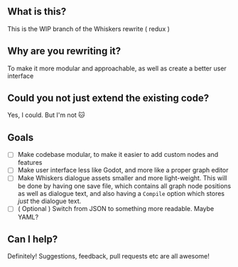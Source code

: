 ## What is this?
This is the WIP branch of the Whiskers rewrite ( redux )

## Why are you rewriting it?
To make it more modular and approachable, as well as create a better user interface

## Could you not just extend the existing code?
Yes, I could. But I'm not :cat:

## Goals
- [ ] Make codebase modular, to make it easier to add custom nodes and features
- [ ] Make user interface less like Godot, and more like a proper graph editor
- [ ] Make Whiskers dialogue assets smaller and more light-weight. This will be done by having one save file, which contains all graph node positions as well as dialogue text, and also having a `Compile` option which stores *just* the dialogue text.
- [ ] ( Optional ) Switch from JSON to something more readable. Maybe YAML?

## Can I help?
Definitely! Suggestions, feedback, pull requests etc are all awesome! 
